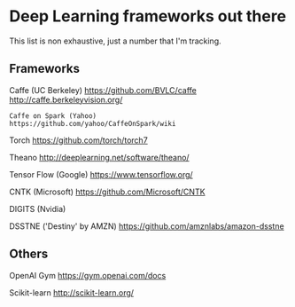 #  Deep Learning frameworks out there

This list is non exhaustive, just a number that I'm tracking.

Frameworks
----------

Caffe (UC Berkeley)
https://github.com/BVLC/caffe
http://caffe.berkeleyvision.org/

	Caffe on Spark (Yahoo)
	https://github.com/yahoo/CaffeOnSpark/wiki

Torch
https://github.com/torch/torch7

Theano
http://deeplearning.net/software/theano/

Tensor Flow (Google)
https://www.tensorflow.org/

CNTK (Microsoft)
https://github.com/Microsoft/CNTK

DIGITS (Nvidia)


DSSTNE ('Destiny' by AMZN)
https://github.com/amznlabs/amazon-dsstne


Others
------

OpenAI Gym
https://gym.openai.com/docs

Scikit-learn
http://scikit-learn.org/

